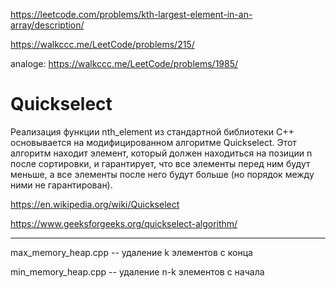 https://leetcode.com/problems/kth-largest-element-in-an-array/description/

https://walkccc.me/LeetCode/problems/215/

analoge: https://walkccc.me/LeetCode/problems/1985/

# Quickselect

Реализация функции nth_element из стандартной библиотеки C++ основывается на модифицированном алгоритме Quickselect. Этот алгоритм находит элемент, который должен находиться на позиции n после сортировки, и гарантирует, что все элементы перед ним будут меньше, а все элементы после него будут больше (но порядок между ними не гарантирован).

https://en.wikipedia.org/wiki/Quickselect

https://www.geeksforgeeks.org/quickselect-algorithm/

___

max_memory_heap.cpp -- удаление k элементов с конца

min_memory_heap.cpp -- удаление n-k элементов с начала
